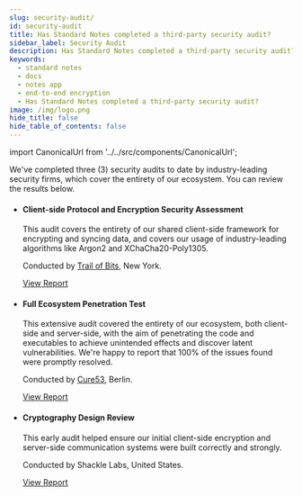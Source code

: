 ```yaml
---
slug: security-audit/
id: security-audit
title: Has Standard Notes completed a third-party security audit?
sidebar_label: Security Audit
description: Has Standard Notes completed a third-party security audit?
keywords:
  - standard notes
  - docs
  - notes app
  - end-to-end encryption
  - Has Standard Notes completed a third-party security audit?
image: /img/logo.png
hide_title: false
hide_table_of_contents: false
---
```


<!-- Copied from https://standardnotes.org/help/2/has-standard-notes-completed-a-third-party-security-audit -->

import CanonicalUrl from '../../src/components/CanonicalUrl';

<CanonicalUrl
 canonicalUrl="https://standardnotes.org/help/2/has-standard-notes-completed-a-third-party-security-audit"
/>

We've completed three (3) security audits to date by industry-leading security firms, which cover the entirety of our ecosystem. You can review the results below.

- #### Client-side Protocol and Encryption Security Assessment

  This audit covers the entirety of our shared client-side framework for encrypting and syncing data, and covers our usage of industry-leading algorithms like Argon2 and XChaCha20-Poly1305.

  Conducted by [Trail of Bits](https://www.trailofbits.com/), New York.

  [View Report](https://standard-notes.s3.amazonaws.com/security/Standard+Notes+-+Trail+of+Bits.pdf)

- #### Full Ecosystem Penetration Test

  This extensive audit covered the entirety of our ecosystem, both client-side and server-side, with the aim of penetrating the code and executables to achieve unintended effects and discover latent vulnerabilities. We're happy to report that 100% of the issues found were promptly resolved.

  Conducted by [Cure53](https://cure53.de/), Berlin.

  [View Report](https://standard-notes.s3.amazonaws.com/security/Standard+Notes+-+Cure53.pdf)

- #### Cryptography Design Review

  This early audit helped ensure our initial client-side encryption and server-side communication systems were built correctly and strongly.

  Conducted by Shackle Labs, United States.

  [View Report](https://standard-notes.s3.amazonaws.com/security/Report-SN-Audit.pdf)
